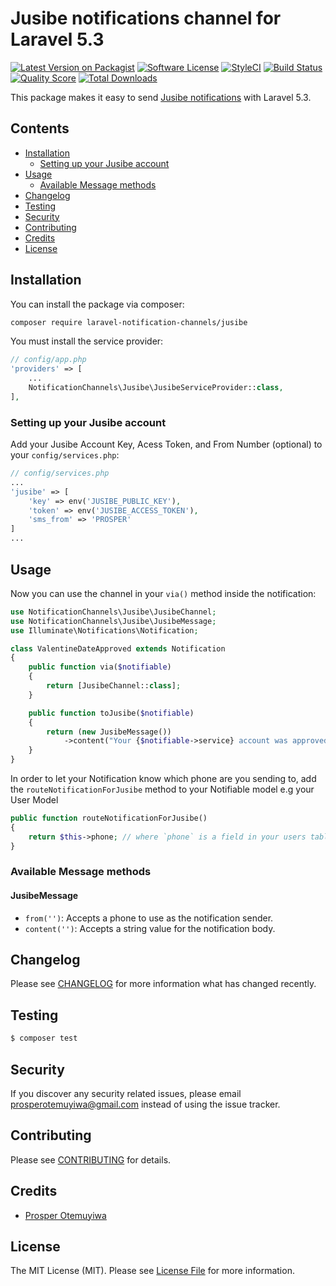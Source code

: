 # Jusibe notifications channel for Laravel 5.3

[![Latest Version on Packagist](https://img.shields.io/packagist/v/laravel-notification-channels/jusibe.svg?style=flat-square)](https://packagist.org/packages/laravel-notification-channels/jusibe)
[![Software License](https://img.shields.io/badge/license-MIT-brightgreen.svg?style=flat-square)](LICENSE.md)
[![StyleCI](https://styleci.io/repos/65673216/shield)](https://styleci.io/repos/65673216)
[![Build Status](https://img.shields.io/travis/laravel-notification-channels/jusibe.svg?style=flat-square)](https://travis-ci.org/laravel-notification-channels/jusibe)
[![Quality Score](https://img.shields.io/scrutinizer/g/laravel-notification-channels/jusibe.svg?style=flat-square)](https://scrutinizer-ci.com/g/laravel-notification-channels/jusibe)
[![Total Downloads](https://img.shields.io/packagist/dt/laravel-notification-channels/jusibe.svg?style=flat-square)](https://packagist.org/packages/laravel-notification-channels/jusibe)

This package makes it easy to send [Jusibe notifications](https://jusibe.com/docs/) with Laravel 5.3.

## Contents

- [Installation](#installation)
    - [Setting up your Jusibe account](#setting-up-your-jusibe-account)
- [Usage](#usage)
    - [Available Message methods](#available-message-methods)
- [Changelog](#changelog)
- [Testing](#testing)
- [Security](#security)
- [Contributing](#contributing)
- [Credits](#credits)
- [License](#license)

## Installation

You can install the package via composer:

``` bash
composer require laravel-notification-channels/jusibe
```

You must install the service provider:

```php
// config/app.php
'providers' => [
    ...
    NotificationChannels\Jusibe\JusibeServiceProvider::class,
],
```

### Setting up your Jusibe account

Add your Jusibe Account Key, Acess Token, and From Number (optional) to your `config/services.php`:

```php
// config/services.php
...
'jusibe' => [
    'key' => env('JUSIBE_PUBLIC_KEY'),
    'token' => env('JUSIBE_ACCESS_TOKEN'),
    'sms_from' => 'PROSPER'
]
...
```

## Usage

Now you can use the channel in your `via()` method inside the notification:

``` php
use NotificationChannels\Jusibe\JusibeChannel;
use NotificationChannels\Jusibe\JusibeMessage;
use Illuminate\Notifications\Notification;

class ValentineDateApproved extends Notification
{
    public function via($notifiable)
    {
        return [JusibeChannel::class];
    }

    public function toJusibe($notifiable)
    {
        return (new JusibeMessage())
            ->content("Your {$notifiable->service} account was approved!");
    }
}
```

In order to let your Notification know which phone are you sending to, add the `routeNotificationForJusibe` method to your Notifiable model e.g your User Model

```php
public function routeNotificationForJusibe()
{
    return $this->phone; // where `phone` is a field in your users table;
}
```

### Available Message methods

#### JusibeMessage

- `from('')`: Accepts a phone to use as the notification sender.
- `content('')`: Accepts a string value for the notification body.

## Changelog

Please see [CHANGELOG](CHANGELOG.md) for more information what has changed recently.

## Testing

``` bash
$ composer test
```

## Security

If you discover any security related issues, please email prosperotemuyiwa@gmail.com instead of using the issue tracker.

## Contributing

Please see [CONTRIBUTING](CONTRIBUTING.md) for details.

## Credits

- [Prosper Otemuyiwa](https://github.com/unicodeveloper)

## License

The MIT License (MIT). Please see [License File](LICENSE.md) for more information.
